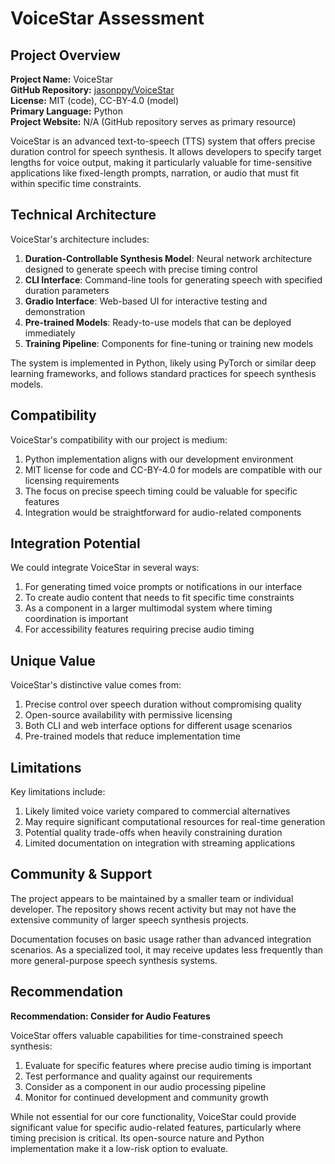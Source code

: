 # VoiceStar Assessment

## Project Overview

**Project Name:** VoiceStar  
**GitHub Repository:** [jasonppy/VoiceStar](https://github.com/jasonppy/VoiceStar)  
**License:** MIT (code), CC-BY-4.0 (model)  
**Primary Language:** Python  
**Project Website:** N/A (GitHub repository serves as primary resource)

VoiceStar is an advanced text-to-speech (TTS) system that offers precise duration control for speech synthesis. It allows developers to specify target lengths for voice output, making it particularly valuable for time-sensitive applications like fixed-length prompts, narration, or audio that must fit within specific time constraints.

## Technical Architecture

VoiceStar's architecture includes:

1. **Duration-Controllable Synthesis Model**: Neural network architecture designed to generate speech with precise timing control
2. **CLI Interface**: Command-line tools for generating speech with specified duration parameters
3. **Gradio Interface**: Web-based UI for interactive testing and demonstration
4. **Pre-trained Models**: Ready-to-use models that can be deployed immediately
5. **Training Pipeline**: Components for fine-tuning or training new models

The system is implemented in Python, likely using PyTorch or similar deep learning frameworks, and follows standard practices for speech synthesis models.

## Compatibility

VoiceStar's compatibility with our project is medium:

1. Python implementation aligns with our development environment
2. MIT license for code and CC-BY-4.0 for models are compatible with our licensing requirements
3. The focus on precise speech timing could be valuable for specific features
4. Integration would be straightforward for audio-related components

## Integration Potential

We could integrate VoiceStar in several ways:

1. For generating timed voice prompts or notifications in our interface
2. To create audio content that needs to fit specific time constraints
3. As a component in a larger multimodal system where timing coordination is important
4. For accessibility features requiring precise audio timing

## Unique Value

VoiceStar's distinctive value comes from:

1. Precise control over speech duration without compromising quality
2. Open-source availability with permissive licensing
3. Both CLI and web interface options for different usage scenarios
4. Pre-trained models that reduce implementation time

## Limitations

Key limitations include:

1. Likely limited voice variety compared to commercial alternatives
2. May require significant computational resources for real-time generation
3. Potential quality trade-offs when heavily constraining duration
4. Limited documentation on integration with streaming applications

## Community & Support

The project appears to be maintained by a smaller team or individual developer. The repository shows recent activity but may not have the extensive community of larger speech synthesis projects.

Documentation focuses on basic usage rather than advanced integration scenarios. As a specialized tool, it may receive updates less frequently than more general-purpose speech synthesis systems.

## Recommendation

**Recommendation: Consider for Audio Features**

VoiceStar offers valuable capabilities for time-constrained speech synthesis:

1. Evaluate for specific features where precise audio timing is important
2. Test performance and quality against our requirements
3. Consider as a component in our audio processing pipeline
4. Monitor for continued development and community growth

While not essential for our core functionality, VoiceStar could provide significant value for specific audio-related features, particularly where timing precision is critical. Its open-source nature and Python implementation make it a low-risk option to evaluate.
